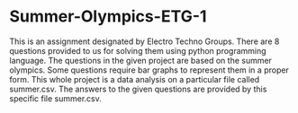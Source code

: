 # Summer-Olympics-ETG-1

This is an assignment designated by Electro Techno Groups.
There are 8 questions provided to us for solving them using python programming language.
The questions in the given project are based on the summer olympics.
Some questions require bar graphs to represent them in a proper form.
This whole project is a data analysis on a particular file called summer.csv.
The answers to the given questions are provided by this specific file summer.csv.
